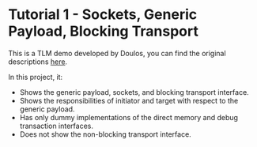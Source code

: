 # Tutorial 1 - Sockets, Generic Payload, Blocking Transport

This is a TLM demo developed by Doulos, you can find the original 
descriptions [here](https://www.doulos.com/knowhow/systemc/tlm2/tutorial__1/).

In this project, it:
+ Shows the generic payload, sockets, and blocking transport interface.
+ Shows the responsibilities of initiator and target with respect to the generic payload.
+ Has only dummy implementations of the direct memory and debug transaction interfaces.
+ Does not show the non-blocking transport interface.